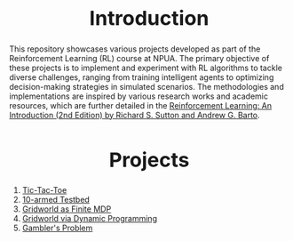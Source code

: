 <h1 align="center" style="font-size: 36px;">Introduction</h1>


This repository showcases various projects developed as part of the Reinforcement Learning (RL) course at NPUA. The primary objective of these projects is to implement and experiment with RL algorithms to tackle diverse challenges, ranging from training intelligent agents to optimizing decision-making strategies in simulated scenarios. The methodologies and implementations are inspired by various research works and academic resources, which are further detailed in the [Reinforcement Learning: An Introduction (2nd Edition) by Richard S. Sutton and Andrew G. Barto](http://incompleteideas.net/book/RLbook2020.pdf).

<h1 align="center" style="font-size: 36px;">Projects</h1>

1. [Tic-Tac-Toe](https://github.com/MariHovhannisyan/ReinforcementLearning/tree/master/Tic_tac_toe)
2. [10-armed Testbed](https://github.com/MariHovhannisyan/ReinforcementLearning/tree/master/ten-armed-testbed)
3. [Gridworld as Finite MDP](https://github.com/MariHovhannisyan/ReinforcementLearning/tree/master/gridworld-mdp)
4. [Gridworld via Dynamic Programming](https://github.com/MariHovhannisyan/ReinforcementLearning/tree/master/gridworld-dp)
5. [Gambler's Problem](https://github.com/MariHovhannisyan/ReinforcementLearning/tree/master/gambler-problem)
